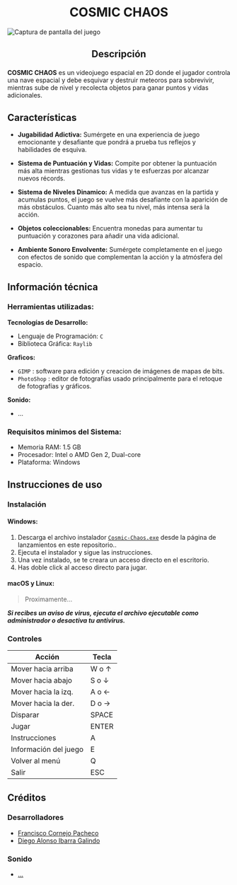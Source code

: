 # <h1 align="center">COSMIC CHAOS</h1>
![Captura de pantalla del juego](https://i.ibb.co/9W1YGtq/interfaz.png)

## <p align="center"><strong>Descripción</strong></p>

**COSMIC CHAOS** es un videojuego espacial en 2D donde el jugador controla una nave espacial y debe esquivar y destruir meteoros para sobrevivir, mientras sube de nivel y recolecta objetos para ganar puntos y vidas adicionales.

## Características
- **Jugabilidad Adictiva:** Sumérgete en una experiencia de juego emocionante y desafiante que pondrá a prueba tus reflejos y habilidades de esquiva.

- **Sistema de Puntuación y Vidas:** Compite por obtener la puntuación más alta mientras gestionas tus vidas y te esfuerzas por alcanzar nuevos récords.

- **Sistema de Niveles Dinamico:** A medida que avanzas en la partida y acumulas puntos, el juego se vuelve más desafiante con la aparición de más obstáculos. Cuanto más alto sea tu nivel, más intensa será la acción.

- **Objetos coleccionables:** Encuentra monedas para aumentar tu puntuación y corazones para añadir una vida adicional.

- **Ambiente Sonoro Envolvente:** Sumérgete completamente en el juego con efectos de sonido que complementan la acción y la atmósfera del espacio.

## Información técnica
### **Herramientas utilizadas:**
**Tecnologías de Desarrollo:**
- Lenguaje de Programación: `C`
- Biblioteca Gráfica: `Raylib`

**Graficos:**
- `GIMP` : software para edición y creacion de imágenes de mapas de bits.
- `PhotoShop` : editor de fotografías usado principalmente para el retoque de fotografías y gráficos.

**Sonido:**
- ...

### **Requisitos minimos del Sistema:**
- Memoria RAM: 1.5 GB
- Procesador: Intel o AMD Gen 2, Dual-core
- Plataforma: Windows


## Instrucciones de uso
### Instalación

#### Windows:
1. Descarga el archivo instalador [`Cosmic-Chaos.exe`](aquiPonerURLdeRelease) desde la página de lanzamientos en este repositorio..
2. Ejecuta el instalador y sigue las instrucciones.
3. Una vez instalado, se te creara un acceso directo en el escritorio.
4. Has doble click al acceso directo para jugar.

#### macOS y Linux:
> Proximamente...


**_Si recibes un aviso de virus, ejecuta el archivo ejecutable como administrador o desactiva tu antivirus._**

### Controles

|        Acción        |      Tecla      |
|----------------------|-----------------|
| Mover hacia arriba   | W o ↑           |
| Mover hacia abajo    | S o ↓           |
| Mover hacia la izq.  | A o ←           |
| Mover hacia la der.  | D o →           |
| Disparar             | SPACE           |
| Jugar                | ENTER           |
| Instrucciones        | A               |
| Información del juego| E               |
| Volver al menú       | Q               |
| Salir                | ESC             |

## Créditos
### Desarrolladores
- [Francisco Cornejo Pacheco](https://github.com/FrankSkep)
- [Diego Alonso Ibarra Galindo](https://github.com/Dekstro999)

### Sonido
- [...](https://www.google.com/search?q=que+buscas+perro&rlz=1C1FKPE_esMX1103MX1103&oq=que+buscas+perro&gs_lcrp=EgZjaHJvbWUyBggAEEUYOTIKCAEQABgPGBYYHjIKCAIQABgPGBYYHtIBCDIwMDRqMGo3qAIAsAIA&sourceid=chrome&ie=UTF-8)

